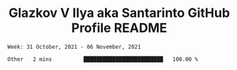 <h1 align="center">Glazkov V Ilya aka Santarinto GitHub Profile README</h1>

<!--START_SECTION:waka-->
```text
Week: 31 October, 2021 - 06 November, 2021

Other   2 mins          █████████████████████████   100.00 % 
```
<!--END_SECTION:waka-->